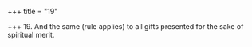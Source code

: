 +++
title = "19"

+++
19. And the same (rule applies) to all gifts presented for the sake of spiritual merit.
